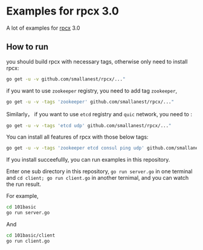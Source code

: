# Examples for rpcx 3.0

A lot of examples for [rpcx](https://github.com/smallnest/rpcx/tree/v3.0) 3.0


## How to run
you should build rpcx with necessary tags, otherwise only need to install rpcx:

```sh
go get -u -v github.com/smallanest/rpcx/..."
```

if you want to use `zookeeper` registry, you need to add tag `zookeeper`,

```sh
go get -u -v -tags 'zookeeper' github.com/smallanest/rpcx/..."
```

Similarly， if you want to use `etcd` registry and `quic` network, you need to :

```sh
go get -u -v -tags 'etcd udp' github.com/smallanest/rpcx/..."
```

You can install all features of rpcx with those below tags:

```sh
go get -u -v -tags 'zookeeper etcd consul ping udp' github.com/smallanest/rpcx/..."
```

If you install succeefullly, you can run examples in this repository.

Enter one sub directory in this repository,  `go run server.go` in one terminal and `cd client; go run client.go` in another ternimal, and you can watch the run result.

For example,

```sh
cd 101basic
go run server.go
```

And

```sh
cd 101basic/client
go run client.go
```
